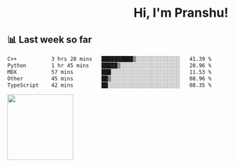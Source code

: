 <div align="right" >
   
   <H1>Hi, I'm Pranshu!</H1>

</div>

## 📊 Last week so far
<!--START_SECTION:waka-->

```txt
C++           3 hrs 28 mins   ██████████▒░░░░░░░░░░░░░░   41.39 %
Python        1 hr 45 mins    █████▒░░░░░░░░░░░░░░░░░░░   20.96 %
MDX           57 mins         ███░░░░░░░░░░░░░░░░░░░░░░   11.53 %
Other         45 mins         ██▒░░░░░░░░░░░░░░░░░░░░░░   08.96 %
TypeScript    42 mins         ██░░░░░░░░░░░░░░░░░░░░░░░   08.35 %
```

<!--END_SECTION:waka-->


<img align="left" width="150" src="https://user-images.githubusercontent.com/70943732/209951571-93b7afe5-f523-4683-b725-5d94b287e94e.png">

